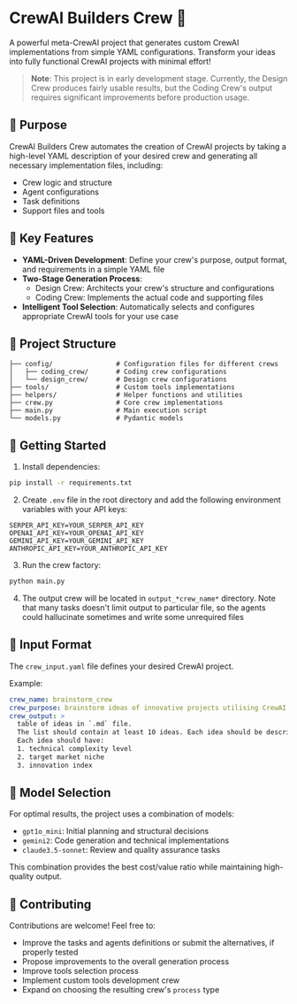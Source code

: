 # CrewAI Builders Crew 🚀

A powerful meta-CrewAI project that generates custom CrewAI implementations from simple YAML configurations. Transform
your ideas into fully functional CrewAI projects with minimal effort!

> **Note**: This project is in early development stage. Currently, the Design Crew produces fairly usable results, but
> the Coding Crew's output requires significant improvements before production usage.

## 🎯 Purpose

CrewAI Builders Crew automates the creation of CrewAI projects by taking a high-level YAML description of your desired
crew and generating all necessary implementation files, including:

- Crew logic and structure
- Agent configurations
- Task definitions
- Support files and tools

## 🌟 Key Features

- **YAML-Driven Development**: Define your crew's purpose, output format, and requirements in a simple YAML file
- **Two-Stage Generation Process**:
    - Design Crew: Architects your crew's structure and configurations
    - Coding Crew: Implements the actual code and supporting files
- **Intelligent Tool Selection**: Automatically selects and configures appropriate CrewAI tools for your use case

## 📁 Project Structure

```
├── config/                # Configuration files for different crews
│   ├── coding_crew/       # Coding crew configurations
│   └── design_crew/       # Design crew configurations
├── tools/                 # Custom tools implementations
├── helpers/               # Helper functions and utilities
├── crew.py                # Core crew implementations
├── main.py                # Main execution script
└── models.py              # Pydantic models
```

## 🚀 Getting Started

1. Install dependencies:

```bash
pip install -r requirements.txt
```

2. Create `.env` file in the root directory and add the following environment variables with your API keys:
```
SERPER_API_KEY=YOUR_SERPER_API_KEY
OPENAI_API_KEY=YOUR_OPENAI_API_KEY
GEMINI_API_KEY=YOUR_GEMINI_API_KEY
ANTHROPIC_API_KEY=YOUR_ANTHROPIC_API_KEY
```

3. Run the crew factory:

```bash
python main.py
```

4. The output crew will be located in `output_*crew_name*` directory. Note that many tasks doesn't limit output to particular file, so the agents could hallucinate sometimes and write some unrequired files

## 📝 Input Format

The `crew_input.yaml` file defines your desired CrewAI project.

Example:
```yaml
crew_name: brainstorm_crew
crew_purpose: brainstorm ideas of innovative projects utilising CrewAI framework
crew_output: >
  table of ideas in `.md` file.
  The list should contain at least 10 ideas. Each idea should be described in a few sentences.
  Each idea should have:
  1. technical complexity level
  2. target market niche
  3. innovation index
```

## 🎯 Model Selection

For optimal results, the project uses a combination of models:

- `gpt1o_mini`: Initial planning and structural decisions
- `gemini2`: Code generation and technical implementations
- `claude3.5-sonnet`: Review and quality assurance tasks

This combination provides the best cost/value ratio while maintaining high-quality output.

## 🤝 Contributing

Contributions are welcome! Feel free to:

- Improve the tasks and agents definitions or submit the alternatives, if properly tested
- Propose improvements to the overall generation process
- Improve tools selection process
- Implement custom tools development crew
- Expand on choosing the resulting crew's `process` type
